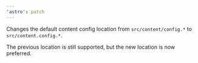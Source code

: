 ```yaml
---
'astro': patch
---
```


Changes the default content config location from `src/content/config.*` to `src/content.config.*`.

The previous location is still supported, but the new location is now preferred.
